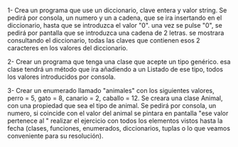 1- Crea un programa que use un diccionario, clave entera y valor string. Se pedirá por consola, un numero y un a cadena, que se ira insertando en el diccionario, hasta que se introduzca el valor "0". una vez se pulse "0", se pedirá por pantalla que se introduzca una cadena de 2 letras.  se mostrara consultando el diccionario, todas las claves que contienen esos 2 caracteres en los valores del diccionario.

2- Crear un programa que tenga una clase que acepte un tipo genérico. esa clase tendrá un método que ira añadiendo a un Listado de ese tipo, todos los valores introducidos por consola.

3- Crear un enumerado llamado "animales" con los siguientes valores, perro = 5, gato = 8, canario = 2, caballo = 12.  Se creara una clase Animal, con una propiedad que sea el tipo de animal.  Se pedirá por consola, un numero, si coincide con el valor del animal se pintara en pantalla "ese valor pertenece al <nombre animal>" realizar el ejercicio con todos los elementos vistos hasta la fecha (clases, funciones, enumerados, diccionarios, tuplas o lo que veamos conveniente para su resolución).